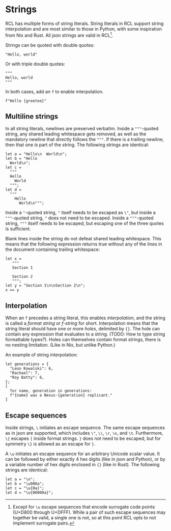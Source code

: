 # Strings

RCL has multiple forms of string literals. String literals in RCL support
string interpolation and are most similar to those in Python, with some
inspiration from Nix and Rust. All json strings are valid in RCL[^1].

Strings can be quoted with double quotes:

```rcl
"Hello, world"
```

Or with triple double quotes:

```rcl
"""
Hello, world
"""
```

In both cases, add an `f` to enable interpolation.

```rcl
f"Hello {greetee}"
```

[^1]: Except for `\u` escape sequences that encode surrogate code points
(U+D800 through U+DFFF). While a pair of such escape sequences may together be
valid, a single one is not, so at this point RCL opts to not implement surrogate
pairs.

## Multiline strings

In all string literals, newlines are preserved verbatim. Inside a `"""`-quoted
string, any shared leading whitespace gets removed, as well as the mandatory
newline that directly follows the `"""`. If there is a trailing newline, then
that one _is_ part of the string. The following strings are identical:

```rcl
let a = "Hello\n  World\n";
let b = "Hello
  World\n";
let c =
  """
  Hello
    World
  """;
let d =
  """
    Hello
      World\n""";
```

Inside a `"`-quoted string, `"` itself needs to be escaped as `\"`, but inside
a `"""`-quoted string, `"` does not need to be escaped. Inside a `"""`-quoted
string, `"""` itself needs to be escaped, but escaping one of the three quotes
is sufficient.

Blank lines inside the string do not defeat shared leading whitespace. This
means that the following expression returns true without any of the lines in
the document containing trailing whitespace:

```rcl
let x =
   """
   Section 1

   Section 2
   """;
let y = "Section 1\n\nSection 2\n";
x == y
```

## Interpolation

When an `f` precedes a string literal, this enables _interpolation_, and the
string is called a _format string_ or _f-string_ for short. Interpolation means
that the string literal should have one or more _holes_, delimited by `{}`. The
hole can contain any expression that evaluates to a string. (TODO: How to type
string formattable types?). Holes can themselves contain format strings, there
is no nesting limitation. (Like in Nix, but unlike Python.)

An example of string interpolation:

```rcl
let generations = {
  "Leon Kowalski": 6,
  "Rachael": 7,
  "Roy Batty": 6,
};
[
  for name, generation in generations:
  f"{name} was a Nexus-{generation} replicant."
]
```

## Escape sequences

Inside strings, `\` initiates an escape sequence. The same escape sequences as
in json are supported, which includes `\"`, `\\`, `\r`, `\n`, and `\t`.
Furthermore, `\{` escapes `{` inside format strings. `}` does not need to be
escaped, but for symmetry `\}` is allowed as an escape for `}`.

A `\u` initiates an escape sequence for an arbitrary Unicode scalar value. It
can be followed by either exactly 4 hex digits (like in json and Python), or by
a variable number of hex digits enclosed in `{}` (like in Rust). The following
strings are identical:

```rcl
let a = "\n";
let b = "\u000a";
let c = "\u{0a}";
let d = "\u{00000a}";
```
